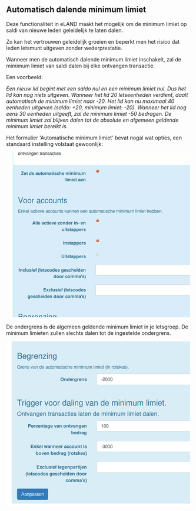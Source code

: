 ## Automatisch dalende minimum limiet

Deze functionaliteit in eLAND maakt het mogelijk om de minimum limiet op saldi van nieuwe leden geleidelijk te laten dalen.

Zo kan het vertrouwen geleidelijk groeien en beperkt men het risico dat leden letsmunt uitgeven zonder wederprestatie.

Wanneer men de automatisch dalende minimum limiet inschakelt, zal de mimimum limiet van saldi dalen bij elke ontvangen transactie.

Een voorbeeld:

_Een nieuw lid begint met een saldo nul en een minimum limiet nul. Dus het lid kan nog niets uitgeven. Wanneer het lid 20 letseenheden verdient, daalt automatisch de minimum limiet naar -20. Het lid kan nu maximaal 40 eenheden uitgeven (saldo: +20, minimum limiet: -20). Wanneer het lid nog eens 30 eenheden uitgeeft, zal de minimum limiet -50 bedragen. De minimum limiet zal blijven dalen tot de absolute en algemeen geldende minimum limiet bereikt is._


Het formulier 'Automatische minimum limiet' bevat nogal wat opties, een standaard instelling volstaat gewoonlijk:


<img src="img/am_accounts.png" width="500">

De ondergrens is de algemeen geldende minimum limiet in je letsgroep. De minimum limieten zullen slechts dalen tot de ingestelde ondergrens.


<img src="img/am_triggers.png" width="500">


